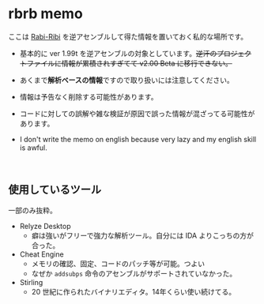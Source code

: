 # rbrb memo

ここは [Rabi-Ribi](https://store.steampowered.com/app/400910/RabiRibi/) を逆アセンブルして得た情報を置いておく私的な場所です。

+ 基本的に ver 1.99t を逆アセンブルの対象としています。~~逆汗のプロジェクトファイルに情報が累積されすぎてて v2.00 Beta に移行できない。~~

+ あくまで**解析ベースの情報**ですので取り扱いには注意してください。

+ 情報は予告なく削除する可能性があります。

+ コードに対しての誤解や雑な検証が原因で誤った情報が混ざってる可能性があります。

+ I don't write the memo on english because very lazy and my english skill is awful.

<br>

## 使用しているツール

一部のみ抜粋。

+ Relyze Desktop
  + 癖は強いがフリーで強力な解析ツール。自分には IDA よりこっちの方が合った。
+ Cheat Engine
  + メモリの確認、固定、コードのパッチ等が可能。つよい
  + なぜか `addsubps` 命令のアセンブルがサポートされていなかった。
+ Stirling
  + 20 世紀に作られたバイナリエディタ。14年くらい使い続けてる。

